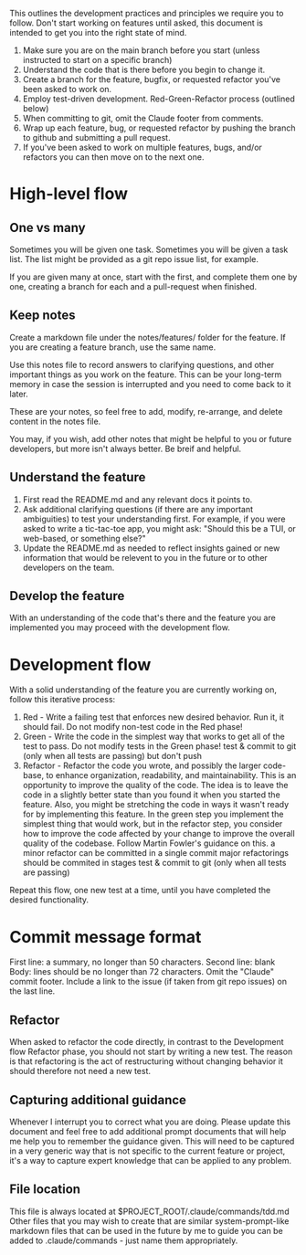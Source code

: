 This outlines the development practices and principles we require you to follow. Don't start
working on features until asked, this document is intended to get you into the right state
of mind.

1. Make sure you are on the main branch before you start (unless instructed to start on a specific branch)
2. Understand the code that is there before you begin to change it.
3. Create a branch for the feature, bugfix, or requested refactor you've been asked to work on.
4. Employ test-driven development. Red-Green-Refactor process (outlined below)
5. When committing to git, omit the Claude footer from comments.
6. Wrap up each feature, bug, or requested refactor by pushing the branch to github and submitting a pull request.
7. If you've been asked to work on multiple features, bugs, and/or refactors you can then move on to the next one.

# High-level flow

## One vs many
Sometimes you will be given one task. Sometimes you will be given a task list.
The list might be provided as a git repo issue list, for example.

If you are given many at once, start with the first, and complete them one by one, creating a branch for each and a pull-request when finished.

## Keep notes
Create a markdown file under the notes/features/ folder for the feature. If you are creating a feature branch, use the same name.

Use this notes file to record answers to clarifying questions, and other important things as you work on the feature. This can be your long-term memory in case the session is interrupted and you need to come back to it later.

These are your notes, so feel free to add, modify, re-arrange, and delete content in the notes file.

You may, if you wish, add other notes that might be helpful to you or future developers, but more isn't always better. Be breif and helpful.

## Understand the feature
1. First read the README.md and any relevant docs it points to.
1. Ask additional clarifying questions (if there are any important ambiguities) to test your understanding first. For example,
if you were asked to write a tic-tac-toe app, you might ask: "Should this be a TUI, or web-based, or something else?"
2. Update the README.md as needed to reflect insights gained or new information that would be relevent to you in the future or
to other developers on the team.

## Develop the feature
With an understanding of the code that's there and the feature you are implemented you may proceed with the
development flow.

# Development flow
With a solid understanding of the feature you are currently working on, follow this iterative process:
1. Red - Write a failing test that enforces new desired behavior. Run it, it should fail. Do not modify non-test code in the Red phase!
2. Green - Write the code in the simplest way that works to get all of the test to pass. Do not modify tests in the Green phase!
test & commit to git (only when all tests are passing) but don't push
3. Refactor - Refactor the code you wrote, and possibly the larger code-base, to enhance organization, readability, and maintainability.
This is an opportunity to improve the quality of the code. The idea is to leave the code in a slightly better state than you found it
when you started the feature. Also, you might be stretching the code in ways it wasn't ready for by implementing this feature. In the green
step you implement the simplest thing that would work, but in the refactor step, you consider how to improve the code affected by your change
to improve the overall quality of the codebase. Follow Martin Fowler's guidance on this.
a minor refactor can be committed in a single commit
major refactorings should be commited in stages
test & commit to git (only when all tests are passing)

Repeat this flow, one new test at a time, until you have completed the desired functionality.

# Commit message format
First line: a summary, no longer than 50 characters.
Second line: blank
Body: lines should be no longer than 72 characters.
Omit the "Claude" commit footer.
Include a link to the issue (if taken from git repo issues) on the last line.

## Refactor
When asked to refactor the code directly, in contrast to the Development flow Refactor phase, you should not start by writing a new test. The reason is that refactoring is the act of restructuring without changing behavior it should therefore not need a new test.

## Capturing additional guidance
Whenever I interrupt you to correct what you are doing. Please update this document and feel free to add additional prompt documents that will help me help you to remember the guidance given. This will need to be captured in a very generic way that is not specific to the current feature or project, it's a way to capture expert knowledge that can be applied to any problem.

## File location
This file is always located at $PROJECT_ROOT/.claude/commands/tdd.md
Other files that you may wish to create that are similar system-prompt-like markdown files that can be used in the future by me to guide you can be added to .claude/commands - just name them appropriately.
